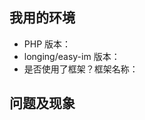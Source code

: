 ## 我用的环境

* PHP 版本：
* longing/easy-im 版本：
* 是否使用了框架？框架名称：

## 问题及现象

<!--

描述你的问题现象，报错**贴截图**粘贴或者贴具体信息，提供**必要的代码段**

如果你不提供相关的代码，我不会做任何应答，直接 close，感谢！

请正确使用 Markdown: https://guides.github.com/features/mastering-markdown

-->

<!-- Love wechat? Please consider supporting our collective:
👉  https://opencollective.com/wechat/donate -->
